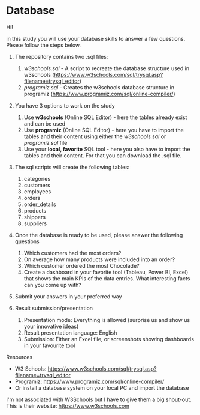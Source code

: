 # Database

Hi!

in this study you will use your database skills to answer a few questions. Please follow the steps below. 

1. The repository contains two .sql files:
    1. *w3schools.sql* - A script to recreate the database structure used in w3schools (https://www.w3schools.com/sql/trysql.asp?filename=trysql_editor)
    2. *programiz.sql* - Creates the w3schools database structure in programiz (https://www.programiz.com/sql/online-compiler/)
2. You have 3 options to work on the study
    1. Use **w3schools** (Online SQL Editor) - here the tables already exist and can be used
    2. Use **programiz** (Online SQL Editor) - here you have to import the tables and their content using either the *w3schools.sql* or *programiz.sql* file
    3. Use your **local, favorite** SQL tool - here you also have to import the tables and their content. For that you can download the .sql file.
5. The sql scripts will create the following tables:
    1. categories
    2. customers
    3. employees
    4. orders
    5. order_details
    6. products
    7. shippers
    8. suppliers
    
6. Once the database is ready to be used, please answer the following questions
    1. Which customers had the most orders?
    2. On average how many products were included into an order?
    3. Which customer ordered the most Chocolade?
    4. Create a dashboard in your favorite tool (Tableau, Power BI, Excel) that shows the main KPIs of the data entries. What interesting facts can you come up with?
  
7. Submit your answers in your preferred way
8. Result submission/presentation
    1. Presentation mode: Everything is allowed (surprise us and show us your innovative ideas)
    2. Result presentation language: English
    3. Submission: Either an Excel file, or screenshots showing dashboards in your favourite tool



Resources
* W3 Schools: https://www.w3schools.com/sql/trysql.asp?filename=trysql_editor
* Programiz: https://www.programiz.com/sql/online-compiler/
* Or install a database system on your local PC and import the database




I'm not associated with W3Schools but I have to give them a big shout-out. This is their website:
https://www.w3schools.com
